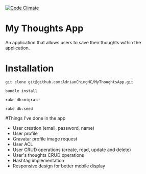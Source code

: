 [![Code Climate](https://codeclimate.com/github/AdrianChingHC/MyThoughtsApp/badges/gpa.svg)](https://codeclimate.com/github/AdrianChingHC/MyThoughtsApp)

# My Thoughts App
An application that allows users to save their thoughts within the application.

# Installation
```
git clone git@github.com:AdrianChingHC/MyThoughtsApp.git
```
```
bundle install
```
```
rake db:migrate
```
```
rake db:seed
```

#Things I've done in the app

* User creation (email, password, name)
* User profile
* Gravatar profile image request
* User ACL
* User CRUD operations (create, read, update and delete)
* User's thoughts CRUD operations
* Hashtag implementation
* Responsive design for better mobile display
